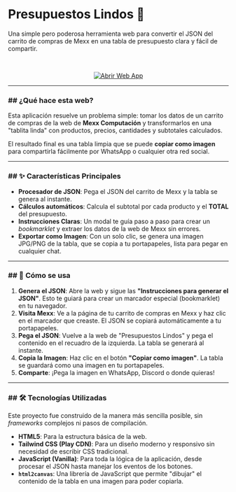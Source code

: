 # Presupuestos Lindos 🧾

Una simple pero poderosa herramienta web para convertir el JSON del carrito de compras de Mexx en una tabla de presupuesto clara y fácil de compartir.

<br>

<p align="center">
  <a href="https://lautit.github.io/presupuesto-lindo/" target="_blank">
    <img src="https://img.shields.io/badge/Abrir%2520Web-Presupuestos%2520Lindos-blue%3Fstyle%3Dfor-the-badge%26logo%3Dgithubpages" alt="Abrir Web App">
  </a>
</p>

-----

### \#\# ¿Qué hace esta web?

Esta aplicación resuelve un problema simple: tomar los datos de un carrito de compras de la web de **Mexx Computación** y transformarlos en una "tablita linda" con productos, precios, cantidades y subtotales calculados.

El resultado final es una tabla limpia que se puede **copiar como imagen** para compartirla fácilmente por WhatsApp o cualquier otra red social.

-----

### \#\# ✨ Características Principales

  * **Procesador de JSON**: Pega el JSON del carrito de Mexx y la tabla se genera al instante.
  * **Cálculos automáticos**: Calcula el subtotal por cada producto y el **TOTAL** del presupuesto.
  * **Instrucciones Claras**: Un modal te guía paso a paso para crear un *bookmarklet* y extraer los datos de la web de Mexx sin errores.
  * **Exportar como Imagen**: Con un solo clic, se genera una imagen JPG/PNG de la tabla, que se copia a tu portapapeles, lista para pegar en cualquier chat.

-----

### \#\# 🚀 Cómo se usa

1.  **Genera el JSON**: Abre la web y sigue las **"Instrucciones para generar el JSON"**. Esto te guiará para crear un marcador especial (bookmarklet) en tu navegador.
2.  **Visita Mexx**: Ve a la página de tu carrito de compras en Mexx y haz clic en el marcador que creaste. El JSON se copiará automáticamente a tu portapapeles.
3.  **Pega el JSON**: Vuelve a la web de "Presupuestos Lindos" y pega el contenido en el recuadro de la izquierda. La tabla se generará al instante.
4.  **Copia la Imagen**: Haz clic en el botón **"Copiar como imagen"**. La tabla se guardará como una imagen en tu portapapeles.
5.  **Comparte**: ¡Pega la imagen en WhatsApp, Discord o donde quieras\!

-----

### \#\# 🛠️ Tecnologías Utilizadas

Este proyecto fue construido de la manera más sencilla posible, sin *frameworks* complejos ni pasos de compilación.

  * **HTML5**: Para la estructura básica de la web.
  * **Tailwind CSS (Play CDN)**: Para un diseño moderno y responsivo sin necesidad de escribir CSS tradicional.
  * **JavaScript (Vanilla)**: Para toda la lógica de la aplicación, desde procesar el JSON hasta manejar los eventos de los botones.
  * **`html2canvas`**: Una librería de JavaScript que permite "dibujar" el contenido de la tabla en una imagen para poder copiarla.